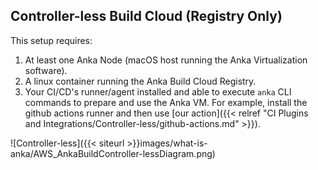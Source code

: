 ## Controller-less Build Cloud (Registry Only)

This setup requires:

1. At least one Anka Node (macOS host running the Anka Virtualization software).
2. A linux container running the Anka Build Cloud Registry.
3. Your CI/CD's runner/agent installed and able to execute `anka` CLI commands to prepare and use the Anka VM. For example, install the github actions runner and then use [our action]({{< relref "CI Plugins and Integrations/Controller-less/github-actions.md" >}}).

![Controller-less]({{< siteurl >}}images/what-is-anka/AWS_AnkaBuildController-lessDiagram.png)